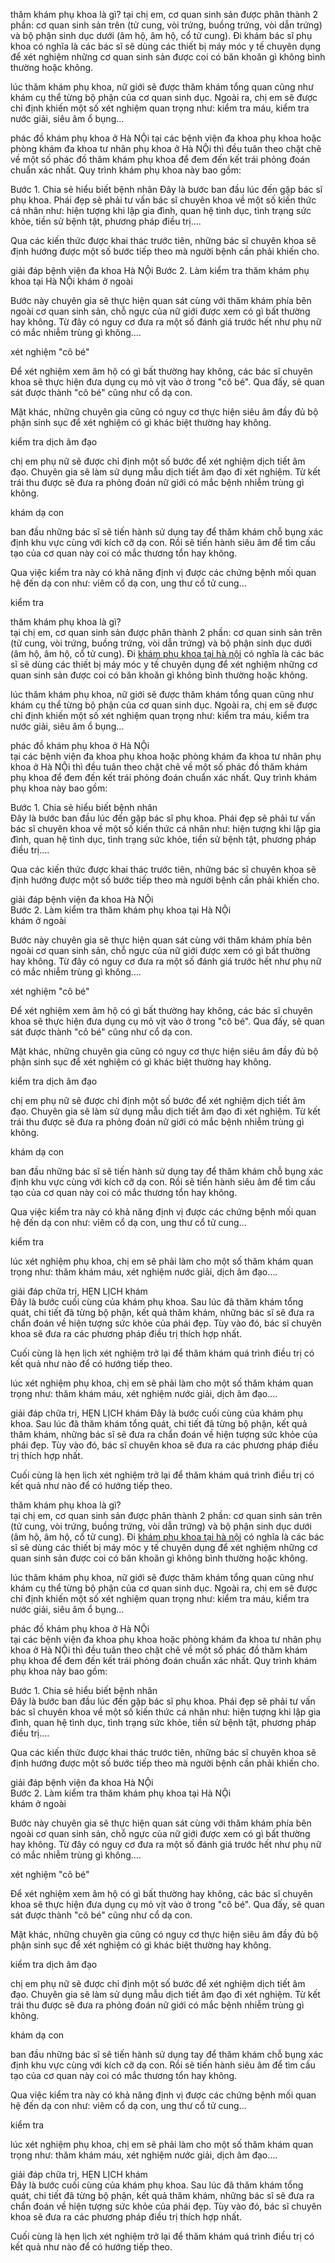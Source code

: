 thăm khám phụ khoa là gì?
tại chị em, cơ quan sinh sản được phân thành 2 phần: cơ quan sinh sản trên (tử cung, vòi trứng, buồng trứng, vòi dẫn trứng) và bộ phận sinh dục dưới (âm hộ, âm hộ, cổ tử cung). Đi khám bác sĩ phụ khoa có nghĩa là các bác sĩ sẽ dùng các thiết bị máy móc y tế chuyên dụng để xét nghiệm những cơ quan sinh sản được coi có băn khoăn gì không bình thường hoặc không.

lúc thăm khám phụ khoa, nữ giới sẽ được thăm khám tổng quan cũng như khám cụ thể từng bộ phận của cơ quan sinh dục. Ngoài ra, chị em sẽ được chỉ định khiến một số xét nghiệm quan trọng như: kiểm tra máu, kiểm tra nước giải, siêu âm ổ bụng…

phác đồ khám phụ khoa ở Hà NỘi
tại các bệnh viện đa khoa phụ khoa hoặc phòng khám đa khoa tư nhân phụ khoa ở Hà NỘi thì đều tuân theo chặt chẽ về một số phác đồ thăm khám phụ khoa để đem đến kết trái phỏng đoán chuẩn xác nhất. Quy trình khám phụ khoa này bao gồm:

Bước 1. Chia sẻ hiểu biết bệnh nhân
Đây là bước ban đầu lúc đến gặp bác sĩ phụ khoa. Phái đẹp sẽ phải tư vấn bác sĩ chuyên khoa về một số kiến thức cá nhân như: hiện tượng khi lập gia đình, quan hệ tình dục, tình trạng sức khỏe, tiền sử bệnh tật, phương pháp điều trị….

Qua các kiến thức được khai thác trước tiên, những bác sĩ chuyên khoa sẽ định hướng được một số bước tiếp theo mà người bệnh cần phải khiến cho.

giải đáp bệnh viện đa khoa Hà NỘi
Bước 2. Làm kiểm tra thăm khám phụ khoa tại Hà NỘi
khám ở ngoài

Bước này chuyên gia sẽ thực hiện quan sát cùng với thăm khám phía bên ngoài cơ quan sinh sản, chỗ ngực của nữ giới được xem có gì bất thường hay không. Từ đây có nguy cơ đưa ra một số đánh giá trước hết như phụ nữ có mắc nhiễm trùng gì không….

xét nghiệm "cô bé"

Để xét nghiệm xem âm hộ có gì bất thường hay không, các bác sĩ chuyên khoa sẽ thực hiện đưa dụng cụ mỏ vịt vào ở trong "cô bé". Qua đấy, sẽ quan sát được thành "cô bé" cũng như cổ dạ con.

Mặt khác, những chuyên gia cũng có nguy cơ thực hiện siêu âm đầy đủ bộ phận sinh sục để xét nghiệm có gì khác biệt thường hay không.

kiểm tra dịch âm đạo

chị em phụ nữ sẽ được chỉ định một số bước để xét nghiệm dịch tiết âm đạo. Chuyên gia sẽ làm sử dụng mẫu dịch tiết âm đạo đi xét nghiệm. Từ kết trái thu được sẽ đưa ra phỏng đoán nữ giới có mắc bệnh nhiễm trùng gì không.

khám dạ con

ban đầu những bác sĩ sẽ tiến hành sử dụng tay để thăm khám chỗ bụng xác định khu vực cùng với kích cỡ dạ con. Rồi sẽ tiến hành siêu âm để tìm cấu tạo của cơ quan này coi có mắc thương tổn hay không.

Qua việc kiểm tra này có khả năng định vị được các chứng bệnh mối quan hệ đến dạ con như: viêm cổ dạ con, ung thư cổ tử cung…

kiểm tra
<p>thăm khám phụ khoa là gì?<br />
tại chị em, cơ quan sinh sản được phân thành 2 phần: cơ quan sinh sản trên (tử cung, vòi trứng, buồng trứng, vòi dẫn trứng) và bộ phận sinh dục dưới (âm hộ, âm hộ, cổ tử cung). Đi <a href="http://phongkhamphukhoathaiha.webflow.io/posts/phong-kham-phu-khoa-uy-tin-o-ha-noi">khám phụ khoa tại hà nội</a>&nbsp;có nghĩa là các bác sĩ sẽ dùng các thiết bị máy móc y tế chuyên dụng để xét nghiệm những cơ quan sinh sản được coi có băn khoăn gì không bình thường hoặc không.</p>

<p>lúc thăm khám phụ khoa, nữ giới sẽ được thăm khám tổng quan cũng như khám cụ thể từng bộ phận của cơ quan sinh dục. Ngoài ra, chị em sẽ được chỉ định khiến một số xét nghiệm quan trọng như: kiểm tra máu, kiểm tra nước giải, siêu âm ổ bụng&hellip;</p>

<p>phác đồ khám phụ khoa ở Hà NỘi<br />
tại các bệnh viện đa khoa phụ khoa hoặc phòng khám đa khoa tư nhân phụ khoa ở Hà NỘi thì đều tuân theo chặt chẽ về một số phác đồ thăm khám phụ khoa để đem đến kết trái phỏng đoán chuẩn xác nhất. Quy trình khám phụ khoa này bao gồm:</p>

<p>Bước 1. Chia sẻ hiểu biết bệnh nhân<br />
Đây là bước ban đầu lúc đến gặp bác sĩ phụ khoa. Phái đẹp sẽ phải tư vấn bác sĩ chuyên khoa về một số kiến thức cá nhân như: hiện tượng khi lập gia đình, quan hệ tình dục, tình trạng sức khỏe, tiền sử bệnh tật, phương pháp điều trị&hellip;.</p>

<p>Qua các kiến thức được khai thác trước tiên, những bác sĩ chuyên khoa sẽ định hướng được một số bước tiếp theo mà người bệnh cần phải khiến cho.</p>

<p>giải đáp bệnh viện đa khoa Hà NỘi<br />
Bước 2. Làm kiểm tra thăm khám phụ khoa tại Hà NỘi<br />
khám ở ngoài</p>

<p>Bước này chuyên gia sẽ thực hiện quan sát cùng với thăm khám phía bên ngoài cơ quan sinh sản, chỗ ngực của nữ giới được xem có gì bất thường hay không. Từ đây có nguy cơ đưa ra một số đánh giá trước hết như phụ nữ có mắc nhiễm trùng gì không&hellip;.</p>

<p>xét nghiệm &quot;cô bé&quot;</p>

<p>Để xét nghiệm xem âm hộ có gì bất thường hay không, các bác sĩ chuyên khoa sẽ thực hiện đưa dụng cụ mỏ vịt vào ở trong &quot;cô bé&quot;. Qua đấy, sẽ quan sát được thành &quot;cô bé&quot; cũng như cổ dạ con.</p>

<p>Mặt khác, những chuyên gia cũng có nguy cơ thực hiện siêu âm đầy đủ bộ phận sinh sục để xét nghiệm có gì khác biệt thường hay không.</p>

<p>kiểm tra dịch âm đạo</p>

<p>chị em phụ nữ sẽ được chỉ định một số bước để xét nghiệm dịch tiết âm đạo. Chuyên gia sẽ làm sử dụng mẫu dịch tiết âm đạo đi xét nghiệm. Từ kết trái thu được sẽ đưa ra phỏng đoán nữ giới có mắc bệnh nhiễm trùng gì không.</p>

<p>khám dạ con</p>

<p>ban đầu những bác sĩ sẽ tiến hành sử dụng tay để thăm khám chỗ bụng xác định khu vực cùng với kích cỡ dạ con. Rồi sẽ tiến hành siêu âm để tìm cấu tạo của cơ quan này coi có mắc thương tổn hay không.</p>

<p>Qua việc kiểm tra này có khả năng định vị được các chứng bệnh mối quan hệ đến dạ con như: viêm cổ dạ con, ung thư cổ tử cung&hellip;</p>

<p>kiểm tra</p>

<p>lúc xét nghiệm phụ khoa, chị em sẽ phải làm cho một số thăm khám quan trọng như: thăm khám máu, xét nghiệm nước giải, dịch âm đạo&hellip;.</p>

<p>giải đáp chữa trị, HẸN LỊCH khám<br />
Đây là bước cuối cùng của khám phụ khoa. Sau lúc đã thăm khám tổng quát, chi tiết đã từng bộ phận, kết quả thăm khám, những bác sĩ sẽ đưa ra chẩn đoán về hiện tượng sức khỏe của phái đẹp. Tùy vào đó, bác sĩ chuyên khoa sẽ đưa ra các phương pháp điều trị thích hợp nhất.</p>

<p>Cuối cùng là hẹn lịch xét nghiệm trở lại để thăm khám quá trình điều trị có kết quả như nào để có hướng tiếp theo.</p>

lúc xét nghiệm phụ khoa, chị em sẽ phải làm cho một số thăm khám quan trọng như: thăm khám máu, xét nghiệm nước giải, dịch âm đạo….

giải đáp chữa trị, HẸN LỊCH khám
Đây là bước cuối cùng của khám phụ khoa. Sau lúc đã thăm khám tổng quát, chi tiết đã từng bộ phận, kết quả thăm khám, những bác sĩ sẽ đưa ra chẩn đoán về hiện tượng sức khỏe của phái đẹp. Tùy vào đó, bác sĩ chuyên khoa sẽ đưa ra các phương pháp điều trị thích hợp nhất.

Cuối cùng là hẹn lịch xét nghiệm trở lại để thăm khám quá trình điều trị có kết quả như nào để có hướng tiếp theo.
<p>thăm khám phụ khoa là gì?<br />
tại chị em, cơ quan sinh sản được phân thành 2 phần: cơ quan sinh sản trên (tử cung, vòi trứng, buồng trứng, vòi dẫn trứng) và bộ phận sinh dục dưới (âm hộ, âm hộ, cổ tử cung). Đi <a href="http://phongkhamphukhoathaiha.webflow.io/posts/phong-kham-phu-khoa-uy-tin-o-ha-noi">khám phụ khoa tại hà nội</a>&nbsp;có nghĩa là các bác sĩ sẽ dùng các thiết bị máy móc y tế chuyên dụng để xét nghiệm những cơ quan sinh sản được coi có băn khoăn gì không bình thường hoặc không.</p>

<p>lúc thăm khám phụ khoa, nữ giới sẽ được thăm khám tổng quan cũng như khám cụ thể từng bộ phận của cơ quan sinh dục. Ngoài ra, chị em sẽ được chỉ định khiến một số xét nghiệm quan trọng như: kiểm tra máu, kiểm tra nước giải, siêu âm ổ bụng&hellip;</p>

<p>phác đồ khám phụ khoa ở Hà NỘi<br />
tại các bệnh viện đa khoa phụ khoa hoặc phòng khám đa khoa tư nhân phụ khoa ở Hà NỘi thì đều tuân theo chặt chẽ về một số phác đồ thăm khám phụ khoa để đem đến kết trái phỏng đoán chuẩn xác nhất. Quy trình khám phụ khoa này bao gồm:</p>

<p>Bước 1. Chia sẻ hiểu biết bệnh nhân<br />
Đây là bước ban đầu lúc đến gặp bác sĩ phụ khoa. Phái đẹp sẽ phải tư vấn bác sĩ chuyên khoa về một số kiến thức cá nhân như: hiện tượng khi lập gia đình, quan hệ tình dục, tình trạng sức khỏe, tiền sử bệnh tật, phương pháp điều trị&hellip;.</p>

<p>Qua các kiến thức được khai thác trước tiên, những bác sĩ chuyên khoa sẽ định hướng được một số bước tiếp theo mà người bệnh cần phải khiến cho.</p>

<p>giải đáp bệnh viện đa khoa Hà NỘi<br />
Bước 2. Làm kiểm tra thăm khám phụ khoa tại Hà NỘi<br />
khám ở ngoài</p>

<p>Bước này chuyên gia sẽ thực hiện quan sát cùng với thăm khám phía bên ngoài cơ quan sinh sản, chỗ ngực của nữ giới được xem có gì bất thường hay không. Từ đây có nguy cơ đưa ra một số đánh giá trước hết như phụ nữ có mắc nhiễm trùng gì không&hellip;.</p>

<p>xét nghiệm &quot;cô bé&quot;</p>

<p>Để xét nghiệm xem âm hộ có gì bất thường hay không, các bác sĩ chuyên khoa sẽ thực hiện đưa dụng cụ mỏ vịt vào ở trong &quot;cô bé&quot;. Qua đấy, sẽ quan sát được thành &quot;cô bé&quot; cũng như cổ dạ con.</p>

<p>Mặt khác, những chuyên gia cũng có nguy cơ thực hiện siêu âm đầy đủ bộ phận sinh sục để xét nghiệm có gì khác biệt thường hay không.</p>

<p>kiểm tra dịch âm đạo</p>

<p>chị em phụ nữ sẽ được chỉ định một số bước để xét nghiệm dịch tiết âm đạo. Chuyên gia sẽ làm sử dụng mẫu dịch tiết âm đạo đi xét nghiệm. Từ kết trái thu được sẽ đưa ra phỏng đoán nữ giới có mắc bệnh nhiễm trùng gì không.</p>

<p>khám dạ con</p>

<p>ban đầu những bác sĩ sẽ tiến hành sử dụng tay để thăm khám chỗ bụng xác định khu vực cùng với kích cỡ dạ con. Rồi sẽ tiến hành siêu âm để tìm cấu tạo của cơ quan này coi có mắc thương tổn hay không.</p>

<p>Qua việc kiểm tra này có khả năng định vị được các chứng bệnh mối quan hệ đến dạ con như: viêm cổ dạ con, ung thư cổ tử cung&hellip;</p>

<p>kiểm tra</p>

<p>lúc xét nghiệm phụ khoa, chị em sẽ phải làm cho một số thăm khám quan trọng như: thăm khám máu, xét nghiệm nước giải, dịch âm đạo&hellip;.</p>

<p>giải đáp chữa trị, HẸN LỊCH khám<br />
Đây là bước cuối cùng của khám phụ khoa. Sau lúc đã thăm khám tổng quát, chi tiết đã từng bộ phận, kết quả thăm khám, những bác sĩ sẽ đưa ra chẩn đoán về hiện tượng sức khỏe của phái đẹp. Tùy vào đó, bác sĩ chuyên khoa sẽ đưa ra các phương pháp điều trị thích hợp nhất.</p>

<p>Cuối cùng là hẹn lịch xét nghiệm trở lại để thăm khám quá trình điều trị có kết quả như nào để có hướng tiếp theo.</p>

